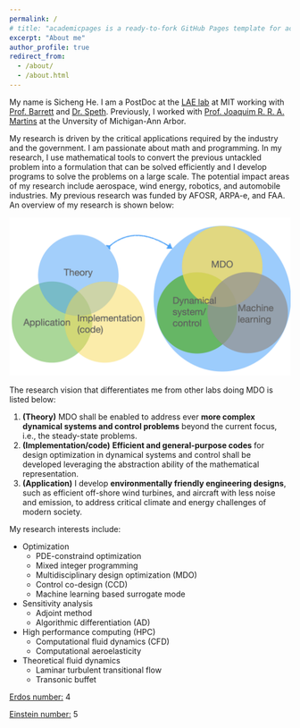 ```yaml
---
permalink: /
# title: "academicpages is a ready-to-fork GitHub Pages template for academic personal websites"
excerpt: "About me"
author_profile: true
redirect_from: 
  - /about/
  - /about.html
---
```


My name is Sicheng He. 
I am a PostDoc at the [LAE lab](https://lae.mit.edu/) at MIT working with [Prof. Barrett](http://barrett.mit.edu/) and [Dr. Speth](https://lae.mit.edu/team/raymond-speth/).
Previously, I worked with [Prof. Joaquim R. R. A. Martins](https://aero.engin.umich.edu/people/martins-joaquim-r-r-a/) at the Unversity of Michigan-Ann Arbor.

My research is driven by the critical applications required by the industry and the government.
I am passionate about math and programming.
In my research, I use mathematical tools to convert the previous untackled problem into a formulation that can be solved efficiently and I develop programs to solve the problems on a large scale.
The potential impact areas of my research include aerospace, wind energy, robotics, and automobile industries.
My previous research was funded by AFOSR, ARPA-e, and FAA.
An overview of my research is shown below:

![Drag Racing](../images/balls.001.png)

The research vision that differentiates me from other labs doing MDO is listed below:
1. **(Theory)** MDO shall be enabled to address ever **more complex dynamical systems and control problems** beyond the current focus, i.e., the steady-state problems.
2. **(Implementation/code)** **Efficient and general-purpose codes** for design optimization in dynamical systems and control shall be developed leveraging the abstraction ability of the mathematical representation.
3. **(Application)** I develop **environmentally friendly engineering designs**, such as efficient off-shore wind turbines, and aircraft with less noise and emission, to address critical climate and energy challenges of modern society.


My research interests include:

* Optimization 
  * PDE-constraind optimization 
  * Mixed integer programming 
  * Multidisciplinary design optimization (MDO) 
  * Control co-design (CCD)
  * Machine learning based surrogate mode 
* Sensitivity analysis 
  * Adjoint method 
  * Algorithmic differentiation (AD)
* High performance computing (HPC) 
  * Computational fluid dynamics (CFD) 
  * Computational aeroelasticity
* Theoretical fluid dynamics
  * Laminar turbulent transitional flow 
  * Transonic buffet


[Erdos number:](https://mathscinet.ams.org/mathscinet/collaborationDistance.html) 4

[Einstein number:](https://mathscinet.ams.org/mathscinet/collaborationDistance.html?group_source=62280) 5